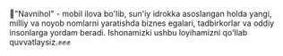 📣"Navnihol" - mobil ilova bo'lib, sun'iy idrokka asoslangan holda yangi, milliy va noyob nomlarni yaratishda biznes egalari, tadbirkorlar va oddiy insonlarga yordam beradi.
Ishonamizki ushbu loyihamizni qo'llab quvvatlaysiz.✊✊✊
